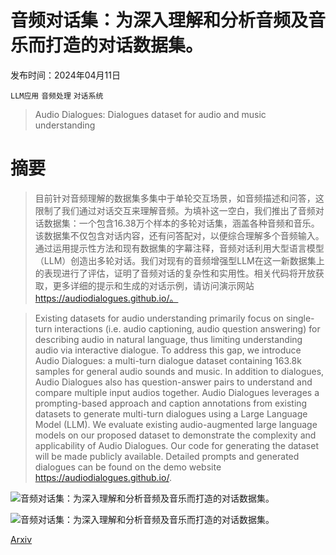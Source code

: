 # 音频对话集：为深入理解和分析音频及音乐而打造的对话数据集。

发布时间：2024年04月11日

`LLM应用` `音频处理` `对话系统`

> Audio Dialogues: Dialogues dataset for audio and music understanding

# 摘要

> 目前针对音频理解的数据集多集中于单轮交互场景，如音频描述和问答，这限制了我们通过对话交互来理解音频。为填补这一空白，我们推出了音频对话数据集：一个包含16.38万个样本的多轮对话集，涵盖各种音频和音乐。该数据集不仅包含对话内容，还有问答配对，以便综合理解多个音频输入。通过运用提示性方法和现有数据集的字幕注释，音频对话利用大型语言模型（LLM）创造出多轮对话。我们对现有的音频增强型LLM在这一新数据集上的表现进行了评估，证明了音频对话的复杂性和实用性。相关代码将开放获取，更多详细的提示和生成的对话示例，请访问演示网站 https://audiodialogues.github.io/。

> Existing datasets for audio understanding primarily focus on single-turn interactions (i.e. audio captioning, audio question answering) for describing audio in natural language, thus limiting understanding audio via interactive dialogue. To address this gap, we introduce Audio Dialogues: a multi-turn dialogue dataset containing 163.8k samples for general audio sounds and music. In addition to dialogues, Audio Dialogues also has question-answer pairs to understand and compare multiple input audios together. Audio Dialogues leverages a prompting-based approach and caption annotations from existing datasets to generate multi-turn dialogues using a Large Language Model (LLM). We evaluate existing audio-augmented large language models on our proposed dataset to demonstrate the complexity and applicability of Audio Dialogues. Our code for generating the dataset will be made publicly available. Detailed prompts and generated dialogues can be found on the demo website https://audiodialogues.github.io/.

![音频对话集：为深入理解和分析音频及音乐而打造的对话数据集。](../../../paper_images/2404.07616/x1.png)

![音频对话集：为深入理解和分析音频及音乐而打造的对话数据集。](../../../paper_images/2404.07616/x2.png)

[Arxiv](https://arxiv.org/abs/2404.07616)